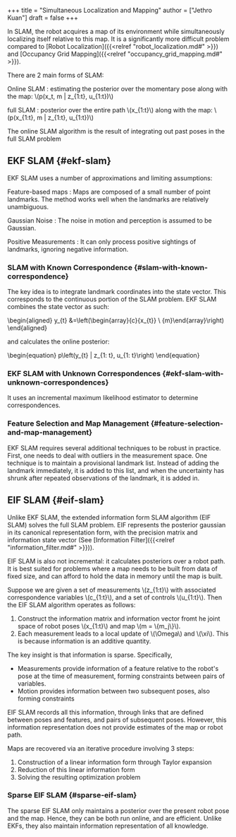 +++
title = "Simultaneous Localization and Mapping"
author = ["Jethro Kuan"]
draft = false
+++

In SLAM, the robot acquires a map of its environment while
simultaneously localizing itself relative to this map. It is a
significantly more difficult problem compared to [Robot Localization]({{<relref "robot_localization.md#" >}})
and [Occupancy Grid Mapping]({{<relref "occupancy_grid_mapping.md#" >}}).

There are 2 main forms of SLAM:

Online SLAM
: estimating the posterior over the momentary pose
    along with the map: \\(p(x\_t, m | z\_{1:t}, u\_{1:t})\\)

full SLAM
: posterior over the entire path \\(x\_{1:t}\\) along with the
    map: \\(p(x\_{1:t}, m | z\_{1:t}, u\_{1:t})\\)

The online SLAM algorithm is the result of integrating out past poses
in the full SLAM problem


## EKF SLAM {#ekf-slam}

EKF SLAM uses a number of approximations and limiting assumptions:

Feature-based maps
: Maps are composed of a small number of point
    landmarks. The method works well when the landmarks are relatively unambiguous.

Gaussian Noise
: The noise in motion and perception is assumed to
    be Gaussian.

Positive Measurements
: It can only process positive sightings of
    landmarks, ignoring negative information.


### SLAM with Known Correspondence {#slam-with-known-correspondence}

The key idea is to integrate landmark coordinates into the state
vector. This corresponds to the continuous portion of the SLAM
problem. EKF SLAM combines the state vector as such:

\begin{aligned}
  y\_{t} &=\left(\begin{array}{c}{x\_{t}} \\ {m}\end{array}\right)
\end{aligned}

and calculates the online posterior:

\begin{equation}
  p\left(y\_{t} | z\_{1: t}, u\_{1: t}\right)
\end{equation}


### EKF SLAM with Unknown Correspondences {#ekf-slam-with-unknown-correspondences}

It uses an incremental maximum likelihood estimator to determine
correspondences.


### Feature Selection and Map Management {#feature-selection-and-map-management}

EKF SLAM requires several additional techniques to be robust in
practice. First, one needs to deal with outliers in the measurement
space. One technique is to maintain a provisional landmark list.
Instead of adding the landmark immediately, it is added to this list,
and when the uncertainty has shrunk after repeated observations of the
landmark, it is added in.


## EIF SLAM {#eif-slam}

Unlike EKF SLAM, the extended information form SLAM algorithm (EIF
SLAM) solves the full SLAM problem. EIF represents the posterior
gaussian in its canonical representation form, with the precision
matrix and information state vector (See [Information Filter]({{<relref "information_filter.md#" >}})).

EIF SLAM is also not incremental: it calculates posteriors over a
robot path. It is best suited for problems where a map needs to be
built from data of fixed size, and can afford to hold the data in
memory until the map is built.

Suppose we are given a set of measurements \\(z\_{1:t}\\) with associated
correspondence variables \\(c\_{1:t}\\), and a set of controls \\(u\_{1:t}\\).
Then the EIF SLAM algorithm operates as follows:

1.  Construct the information matrix and information vector fromt he
    joint space of robot poses \\(x\_{1:t}\\) and map \\(m = \\{m\_j\\}\\).
2.  Each measurement leads to a local update of \\(\Omega\\) and \\(\xi\\).
    This is because information is an additive quantity.

The key insight is that information is sparse. Specifically,

-   Measurements provide information of a feature relative to the
    robot's pose at the time of measurement, forming constraints between
    pairs of variables.
-   Motion provides information between two subsequent poses, also
    forming constraints

EIF SLAM records all this information, through links that are defined
between poses and features, and pairs of subsequent poses. However, this
information representation does not provide estimates of the map or
robot path.

Maps are recovered via an iterative procedure involving 3 steps:

1.  Construction of a linear information form through Taylor expansion
2.  Reduction of this linear information form
3.  Solving the resulting optimization problem


### Sparse EIF SLAM {#sparse-eif-slam}

The sparse EIF SLAM only maintains a posterior over the present robot
pose and the map. Hence, they can be both run online, and are
efficient. Unlike EKFs, they also maintain information representation
of all knowledge.